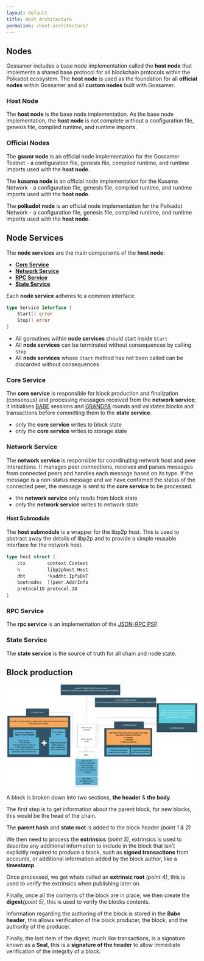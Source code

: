 ```yaml
---
layout: default
title: Host Architecture
permalink: /host-architecture/
---
```


## Nodes

Gossamer includes a base node implementation called the **host node** that implements a shared base protocol for all blockchain protocols within the Polkadot ecosystem. The **host node** is used as the foundation for all **official nodes** within Gossamer and all **custom nodes** built with Gossamer.

### Host Node

The **host node** is the base node implementation. As the base node implementation, the **host node** is not complete without a configuration file, genesis file, compiled runtime, and runtime imports.

### Official Nodes

The **gssmr node** is an official node implementation for the Gossamer Testnet - a configuration file, genesis file, compiled runtime, and runtime imports used with the **host node**.

The **kusama node** is an official node implementation for the Kusama Network - a configuration file, genesis file, compiled runtime, and runtime imports used with the **host node**.

The **polkadot node** is an official node implementation for the Polkadot Network - a configuration file, genesis file, compiled runtime, and runtime imports used with the **host node**.

<!-- ### Custom Services

See [Custom Services](/advanced/custom-servives) for more information about building custom node implementations. -->

## Node Services

The **node services** are the main components of the **host node**:

- **[Core Service](#core-service)**
- **[Network Service](#network-service)**
- **[RPC Service](#rpc-service)**
- **[State Service](#state-service)**

Each **node service** adheres to a common interface:

```go
type Service interface {
	Start() error
	Stop() error
}
```

- All goroutines within **node services** should start inside `Start`
- All **node services**  can be terminated without consequences by calling `Stop`
- All **node services** whose `Start` method has not been called can be discarded without consequences

### Core Service

The **core service** is responsible for block production and finalization (consensus) and processing messages received from the **network service**; it initialises <a target="_blank" rel="noopener noreferrer" href="https://research.web3.foundation/en/latest/polkadot/BABE/Babe/">BABE</a> sessions and <a target="_blank" rel="noopener noreferrer" href="https://github.com/w3f/consensus/blob/master/pdf/grandpa.pdf">GRANDPA</a> rounds and validates blocks and transactions before committing them to the **state service**. 

- only the **core service** writes to block state
- only the **core service** writes to storage state

### Network Service

The **network service** is responsible for coordinating network host and peer interactions. It manages peer connections, receives and parses messages from connected peers and handles each message based on its type. If the message is a non-status message and we have confirmed the status of the connected peer, the message is sent to the **core service** to be processed.

- the **network service** only reads from block state
- only the **network service** writes to network state

#### Host Submodule

The **host submodule** is a wrapper for the libp2p host. This is used to abstract away the details of libp2p and to provide a simple reusable interface for the network host.

```go
type host struct {
	ctx        context.Context
	h          libp2phost.Host
	dht        *kaddht.IpfsDHT
	bootnodes  []peer.AddrInfo
	protocolID protocol.ID
}
```


### RPC Service

The **rpc service** is an implementation of the <a target="_blank" rel="noopener noreferrer" href="https://github.com/w3f/PSPs/blob/master/PSPs/drafts/psp-6.md">JSON-RPC PSP</a>.

### State Service

The **state service** is the source of truth for all chain and node state.


## Block production 

<img src="/assets/img/block_production.png" alt="block production" />

A block is broken down into two sections, **the header** & **the body**.

The first step is to get information about the parent block, for new blocks, this would be the head of the chain.

The **parent hash** and **state root** is added to the block header _(point 1 & 2)_

We then need to process the **extrinsics** _(point 3)_, extrinsics is used to describe any additional information to include in the block that isn't explicitly required to produce a block, such as **signed transactions** from accounts, or additional information added by the block author, like a **timestamp**.

Once processed, we get whats called an **extrinsic root** _(point 4)_, this is used to verify the extrinsics when publishing later on.

Finally, once all the contents of the block are in place, we then create the **digest**_(point 5)_, this is used to verify the blocks contents.

Information regarding the authoring of the block is stored in the **Babe header**, this allows verification of the block producer, the block, and the authority of the producer.

Finally, the last item of the digest, much like transactions, is a signature known as a **Seal**, this is a **signature of the header** to allow immediate verification of the integrity of a block.